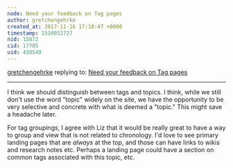 ```yaml
---
node: Need your feedback on Tag pages
author: gretchengehrke
created_at: 2017-11-16 17:18:47 +0000
timestamp: 1510852727
nid: 15072
cid: 17705
uid: 430549
---
```




[gretchengehrke](../profile/gretchengehrke) replying to: [Need your feedback on Tag pages](../notes/tommystyles/10-20-2017/need-your-feedback-on-tag-pages)

----
I think we should distinguish between tags and topics. I think, while we still don't use the word "topic" widely on the site, we have the opportunity to be very selective and concrete with what is deemed a "topic." This might save a headache later. 

For tag groupings, I agree with Liz that it would be really great to have a way to group and view that is not related to chronology. I'd love to see primary landing pages that are *always* at the top, and those can have links to wikis and research notes etc. Perhaps a landing page could have a section on common tags associated with this topic, etc. 
